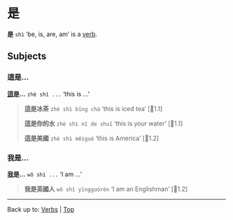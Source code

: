 # 是

**是** `shì` ‘be, is, are, am’ is a [verb](index.md).

## Subjects

### 這是...

**[這](../pronouns/這.md)是...** `zhè shì ...` ‘this is ...’

> **這是冰茶** `zhè shì bīng chá` ‘this is iced tea’ \[🦉1.1\]
>
> **這是你的水** `zhè shì nǐ de shuǐ` ‘this is your water’ \[🦉1.1\]
>
> **這是美國** `zhè shì měiguó` ‘this is America’ \[🦉1.2\]

### 我是...

**[我](../pronouns/我.md)是...** `wǒ shì ...` ‘I am ...’

> **我是英國人** `wǒ shì yīngguórén` ‘I am an Englishman’ \[🦉1.2\]

----

Back up to: [Verbs](index.md) | [Top](../index.md)
